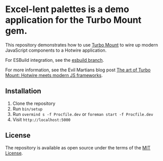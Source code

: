 # Excel-lent palettes is a demo application for the Turbo Mount gem.

This repository demonstrates how to use [Turbo Mount](https://github.com/skryukov/turbo-mount) to wire up modern JavaScript components to a Hotwire application.

For ESBuild integration, see the [esbuild branch](https://github.com/skryukov/excellent-palettes/tree/esbuild).

For more information, see the Evil Martians blog post [The art of Turbo Mount: Hotwire meets modern JS frameworks](https://evilmartians.com/chronicles/the-art-of-turbo-mount-hotwire-meets-modern-js-frameworks).

## Installation

1. Clone the repository
2. Run `bin/setup`
3. Run `overmind s -f Procfile.dev` or `foreman start -f Procfile.dev`
4. Visit `http://localhost:5000`

## License

The repository is available as open source under the terms of the [MIT License](https://opensource.org/licenses/MIT).
